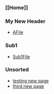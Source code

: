 ### [[Home]]

### My New Header
  - [AFile](AFile)

### Sub1
  - [Sub1File](Sub1File)

### Unsorted
- [testing new page](testing-new-page)
- [third new page](third-new-page)